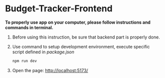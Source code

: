 # Budget-Tracker-Frontend

**To properly use app on your computer, please follow instructions and commands in terminal.**

1. Before using this instruction, be sure that backend part is properly done. 
2. Use command to setup development environment, execute specific script defined in *package.json* 

   ```cmd
   npm run dev
   ```
3. Open the page: [http://localhost:5173/](http://localhost:5173/)